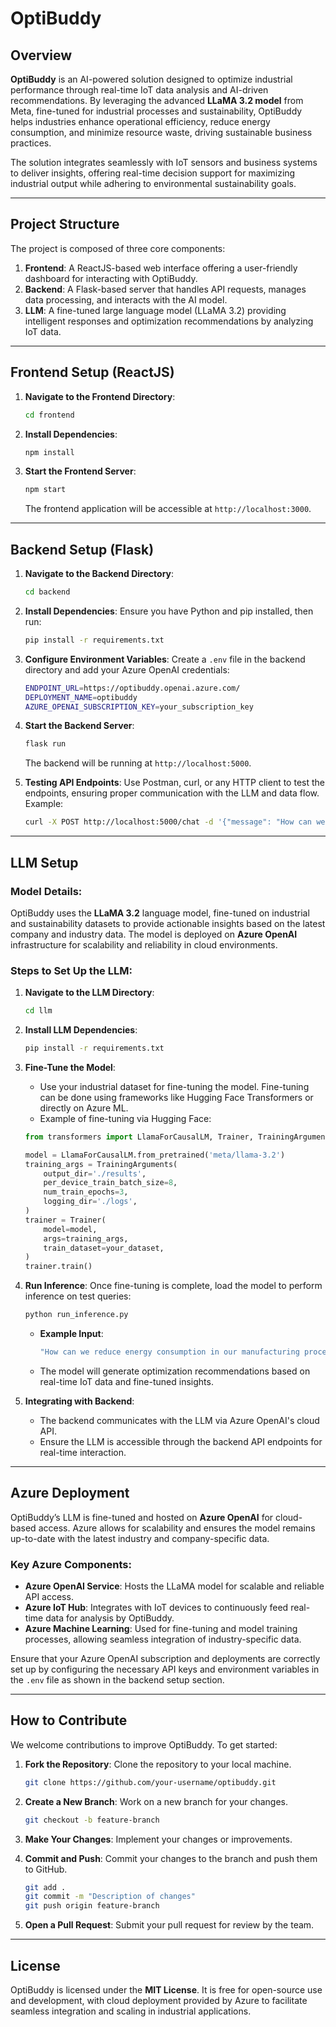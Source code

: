 # **OptiBuddy**

## Overview

**OptiBuddy** is an AI-powered solution designed to optimize industrial performance through real-time IoT data analysis and AI-driven recommendations. By leveraging the advanced **LLaMA 3.2 model** from Meta, fine-tuned for industrial processes and sustainability, OptiBuddy helps industries enhance operational efficiency, reduce energy consumption, and minimize resource waste, driving sustainable business practices.

The solution integrates seamlessly with IoT sensors and business systems to deliver insights, offering real-time decision support for maximizing industrial output while adhering to environmental sustainability goals.

---

## **Project Structure**

The project is composed of three core components:

1. **Frontend**: A ReactJS-based web interface offering a user-friendly dashboard for interacting with OptiBuddy.
2. **Backend**: A Flask-based server that handles API requests, manages data processing, and interacts with the AI model.
3. **LLM**: A fine-tuned large language model (LLaMA 3.2) providing intelligent responses and optimization recommendations by analyzing IoT data.

---

## **Frontend Setup (ReactJS)**

1. **Navigate to the Frontend Directory**:
    ```bash
    cd frontend
    ```

2. **Install Dependencies**:
    ```bash
    npm install
    ```

3. **Start the Frontend Server**:
    ```bash
    npm start
    ```

    The frontend application will be accessible at `http://localhost:3000`.

---

## **Backend Setup (Flask)**

1. **Navigate to the Backend Directory**:
    ```bash
    cd backend
    ```

2. **Install Dependencies**:
    Ensure you have Python and pip installed, then run:
    ```bash
    pip install -r requirements.txt
    ```

3. **Configure Environment Variables**:
    Create a `.env` file in the backend directory and add your Azure OpenAI credentials:
    ```bash
    ENDPOINT_URL=https://optibuddy.openai.azure.com/
    DEPLOYMENT_NAME=optibuddy
    AZURE_OPENAI_SUBSCRIPTION_KEY=your_subscription_key
    ```

4. **Start the Backend Server**:
    ```bash
    flask run
    ```

    The backend will be running at `http://localhost:5000`.

5. **Testing API Endpoints**:
    Use Postman, curl, or any HTTP client to test the endpoints, ensuring proper communication with the LLM and data flow. Example:
    ```bash
    curl -X POST http://localhost:5000/chat -d '{"message": "How can we improve our company sustainability to fit the latest trends in terms of reducing greenhouse gases?"}'
    ```

---

## **LLM Setup**

### **Model Details**:
OptiBuddy uses the **LLaMA 3.2** language model, fine-tuned on industrial and sustainability datasets to provide actionable insights based on the latest company and industry data. The model is deployed on **Azure OpenAI** infrastructure for scalability and reliability in cloud environments.

### **Steps to Set Up the LLM**:

1. **Navigate to the LLM Directory**:
    ```bash
    cd llm
    ```

2. **Install LLM Dependencies**:
    ```bash
    pip install -r requirements.txt
    ```

3. **Fine-Tune the Model**:
    - Use your industrial dataset for fine-tuning the model. Fine-tuning can be done using frameworks like Hugging Face Transformers or directly on Azure ML.
    - Example of fine-tuning via Hugging Face:
    ```python
    from transformers import LlamaForCausalLM, Trainer, TrainingArguments

    model = LlamaForCausalLM.from_pretrained('meta/llama-3.2')
    training_args = TrainingArguments(
        output_dir='./results',
        per_device_train_batch_size=8,
        num_train_epochs=3,
        logging_dir='./logs',
    )
    trainer = Trainer(
        model=model,
        args=training_args,
        train_dataset=your_dataset,
    )
    trainer.train()
    ```

4. **Run Inference**:
    Once fine-tuning is complete, load the model to perform inference on test queries:
    ```bash
    python run_inference.py
    ```

    - **Example Input**:
        ```bash
        "How can we reduce energy consumption in our manufacturing process?"
        ```

    - The model will generate optimization recommendations based on real-time IoT data and fine-tuned insights.

5. **Integrating with Backend**:
    - The backend communicates with the LLM via Azure OpenAI's cloud API.
    - Ensure the LLM is accessible through the backend API endpoints for real-time interaction.

---

## **Azure Deployment**

OptiBuddy’s LLM is fine-tuned and hosted on **Azure OpenAI** for cloud-based access. Azure allows for scalability and ensures the model remains up-to-date with the latest industry and company-specific data.

### Key Azure Components:

- **Azure OpenAI Service**: Hosts the LLaMA model for scalable and reliable API access.
- **Azure IoT Hub**: Integrates with IoT devices to continuously feed real-time data for analysis by OptiBuddy.
- **Azure Machine Learning**: Used for fine-tuning and model training processes, allowing seamless integration of industry-specific data.

Ensure that your Azure OpenAI subscription and deployments are correctly set up by configuring the necessary API keys and environment variables in the `.env` file as shown in the backend setup section.

---

## **How to Contribute**

We welcome contributions to improve OptiBuddy. To get started:

1. **Fork the Repository**: Clone the repository to your local machine.
    ```bash
    git clone https://github.com/your-username/optibuddy.git
    ```

2. **Create a New Branch**: Work on a new branch for your changes.
    ```bash
    git checkout -b feature-branch
    ```

3. **Make Your Changes**: Implement your changes or improvements.

4. **Commit and Push**: Commit your changes to the branch and push them to GitHub.
    ```bash
    git add .
    git commit -m "Description of changes"
    git push origin feature-branch
    ```

5. **Open a Pull Request**: Submit your pull request for review by the team.

---

## **License**

OptiBuddy is licensed under the **MIT License**. It is free for open-source use and development, with cloud deployment provided by Azure to facilitate seamless integration and scaling in industrial applications.
